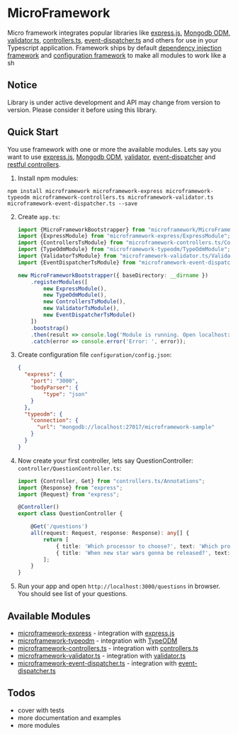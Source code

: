 # MicroFramework

Micro framework integrates popular libraries like [express.js][1], [Mongodb ODM][2], [validator.ts][5],
[controllers.ts][4], [event-dispatcher.ts][7]
and others for use in your Typescript application. Framework ships by default [dependency injection framework][3] and
[configuration framework][6] to make all modules to work like a sh

## Notice

Library is under active development and API may change from version to version. 
Please consider it before using this library.

## Quick Start

You use framework with one or more the available modules. Lets say you want to use [express.js][1], [Mongodb ODM][2],
[validator][5], [event-dispatcher][7] and [restful controllers][4].

1. Install npm modules: 

`npm install microframework microframework-express microframework-typeodm microframework-controllers.ts microframework-validator.ts microframework-event-dispatcher.ts --save`

2. Create `app.ts`:
    
    ```typescript
    import {MicroFrameworkBootstrapper} from "microframework/MicroFrameworkBootstrapper";
    import {ExpressModule} from "microframework-express/ExpressModule";
    import {ControllersTsModule} from "microframework-controllers.ts/ControllersTsModule";
    import {TypeOdmModule} from "microframework-typeodm/TypeOdmModule";
    import {ValidatorTsModule} from "microframework-validator.ts/ValidatorTsModule";
    import {EventDispatcherTsModule} from "microframework-event-dispatcher.ts/EventDispatcherTsModule";
    
    new MicroFrameworkBootstrapper({ baseDirectory: __dirname })
        .registerModules([
            new ExpressModule(),
            new TypeOdmModule(),
            new ControllersTsModule(),
            new ValidatorTsModule(),
            new EventDispatcherTsModule()
        ])
        .bootstrap()
        .then(result => console.log('Module is running. Open localhost:3000'))
        .catch(error => console.error('Error: ', error));
    ```
    
3. Create configuration file `configuration/config.json`:
    
    ```json
    {
      "express": {
        "port": "3000",
        "bodyParser": {
            "type": "json"
        }
      },
      "typeodm": {
        "connection": {
          "url": "mongodb://localhost:27017/microframework-sample"
        }
      }
    }
    ```
    
4. Now create your first controller, lets say QuestionController: `controller/QuestionController.ts`:
    
    ```typescript
    import {Controller, Get} from "controllers.ts/Annotations";
    import {Response} from "express";
    import {Request} from "express";
    
    @Controller()
    export class QuestionController {
    
        @Get('/questions')
        all(request: Request, response: Response): any[] {
            return [
                { title: 'Which processor to choose?', text: 'Which processor is better: Core i5 or Core i7?' },
                { title: 'When new star wars gonna be released?', text: 'When star wars gonna be released? I think in december' }
            ];
        }
    }
    ```

5. Run your app and open `http://localhost:3000/questions` in browser. You should see list of your questions.

## Available Modules

* [microframework-express](https://github.com/PLEEROCK/microframework-express) - integration with [express.js][1]
* [microframework-typeodm](https://github.com/PLEEROCK/microframework-typeodm) - integration with [TypeODM][2]
* [microframework-controllers.ts](https://github.com/PLEEROCK/microframework-controllers.ts) - integration with [controllers.ts][4]
* [microframework-validator.ts](https://github.com/PLEEROCK/microframework-validator.ts) - integration with [validator.ts][5]
* [microframework-event-dispatcher.ts](https://github.com/PLEEROCK/microframework-event-dispatcher.ts) - integration with [event-dispatcher.ts][7]

## Todos

* cover with tests
* more documentation and examples
* more modules

[1]: http://expressjs.com/
[2]: https://github.com/PLEEROCK/typeodm
[3]: https://github.com/PLEEROCK/typedi
[4]: https://github.com/PLEEROCK/controllers.ts
[5]: https://github.com/PLEEROCK/validator.ts
[6]: https://github.com/PLEEROCK/configurator.ts
[7]: https://github.com/PLEEROCK/event-dispatcher.ts

